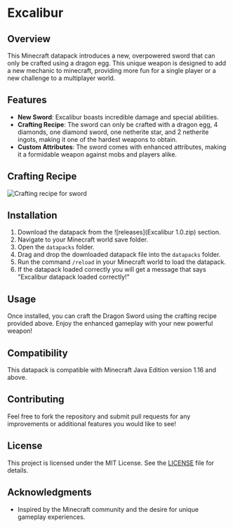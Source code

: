 # Excalibur

## Overview
This Minecraft datapack introduces a new, overpowered sword that can only be crafted using a dragon egg. This unique weapon is designed to add a new mechanic to minecraft, providing more fun for a single player or a new challenge to a multiplayer world. 

## Features
- **New Sword**: Excalibur boasts incredible damage and special abilities.
- **Crafting Recipe**: The sword can only be crafted with a dragon egg, 4 diamonds, one diamond sword, one netherite star, and 2 netherite ingots, making it one of the hardest weapons to obtain. 
- **Custom Attributes**: The sword comes with enhanced attributes, making it a formidable weapon against mobs and players alike.

## Crafting Recipe
![Crafting recipe for sword](image_2025-07-10_163035267.png)

## Installation
1. Download the datapack from the ![releases](Excalibur 1.0.zip) section.
2. Navigate to your Minecraft world save folder.
3. Open the `datapacks` folder.
4. Drag and drop the downloaded datapack file into the `datapacks` folder.
5. Run the command `/reload` in your Minecraft world to load the datapack.
6. If the datapack loaded correctly you will get a message that says "Excalibur datapack loaded correctly!"

## Usage
Once installed, you can craft the Dragon Sword using the crafting recipe provided above. Enjoy the enhanced gameplay with your new powerful weapon!

## Compatibility
This datapack is compatible with Minecraft Java Edition version 1.16 and above.

## Contributing
Feel free to fork the repository and submit pull requests for any improvements or additional features you would like to see!

## License
This project is licensed under the MIT License. See the [LICENSE](LICENSE) file for details.

## Acknowledgments
- Inspired by the Minecraft community and the desire for unique gameplay experiences.

